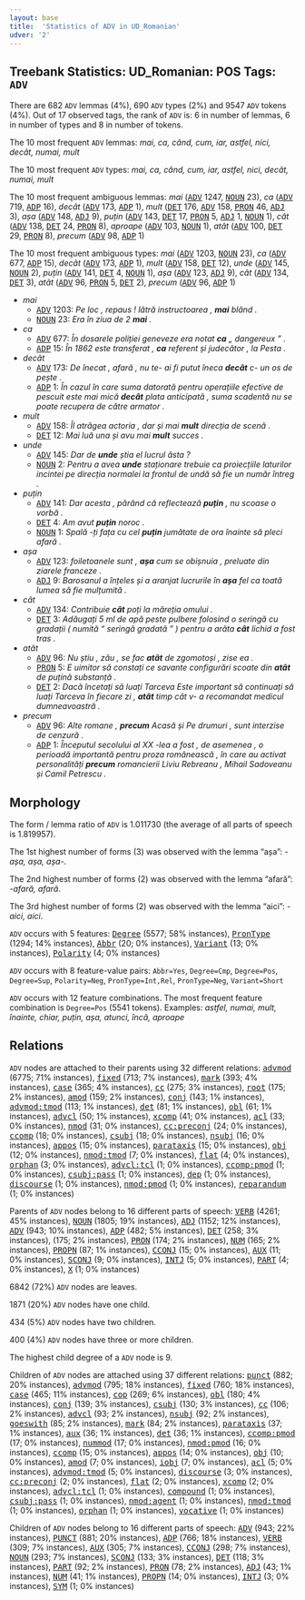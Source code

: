 ```yaml
---
layout: base
title:  'Statistics of ADV in UD_Romanian'
udver: '2'
---
```


## Treebank Statistics: UD_Romanian: POS Tags: `ADV`

There are 682 `ADV` lemmas (4%), 690 `ADV` types (2%) and 9547 `ADV` tokens (4%).
Out of 17 observed tags, the rank of `ADV` is: 6 in number of lemmas, 6 in number of types and 8 in number of tokens.

The 10 most frequent `ADV` lemmas: <em>mai, ca, când, cum, iar, astfel, nici, decât, numai, mult</em>

The 10 most frequent `ADV` types:  <em>mai, ca, când, cum, iar, astfel, nici, decât, numai, mult</em>

The 10 most frequent ambiguous lemmas: <em>mai</em> (<tt><a href="ro-pos-ADV.html">ADV</a></tt> 1247, <tt><a href="ro-pos-NOUN.html">NOUN</a></tt> 23), <em>ca</em> (<tt><a href="ro-pos-ADV.html">ADV</a></tt> 719, <tt><a href="ro-pos-ADP.html">ADP</a></tt> 16), <em>decât</em> (<tt><a href="ro-pos-ADV.html">ADV</a></tt> 173, <tt><a href="ro-pos-ADP.html">ADP</a></tt> 1), <em>mult</em> (<tt><a href="ro-pos-DET.html">DET</a></tt> 176, <tt><a href="ro-pos-ADV.html">ADV</a></tt> 158, <tt><a href="ro-pos-PRON.html">PRON</a></tt> 46, <tt><a href="ro-pos-ADJ.html">ADJ</a></tt> 3), <em>așa</em> (<tt><a href="ro-pos-ADV.html">ADV</a></tt> 148, <tt><a href="ro-pos-ADJ.html">ADJ</a></tt> 9), <em>puțin</em> (<tt><a href="ro-pos-ADV.html">ADV</a></tt> 143, <tt><a href="ro-pos-DET.html">DET</a></tt> 17, <tt><a href="ro-pos-PRON.html">PRON</a></tt> 5, <tt><a href="ro-pos-ADJ.html">ADJ</a></tt> 1, <tt><a href="ro-pos-NOUN.html">NOUN</a></tt> 1), <em>cât</em> (<tt><a href="ro-pos-ADV.html">ADV</a></tt> 138, <tt><a href="ro-pos-DET.html">DET</a></tt> 24, <tt><a href="ro-pos-PRON.html">PRON</a></tt> 8), <em>aproape</em> (<tt><a href="ro-pos-ADV.html">ADV</a></tt> 103, <tt><a href="ro-pos-NOUN.html">NOUN</a></tt> 1), <em>atât</em> (<tt><a href="ro-pos-ADV.html">ADV</a></tt> 100, <tt><a href="ro-pos-DET.html">DET</a></tt> 29, <tt><a href="ro-pos-PRON.html">PRON</a></tt> 8), <em>precum</em> (<tt><a href="ro-pos-ADV.html">ADV</a></tt> 98, <tt><a href="ro-pos-ADP.html">ADP</a></tt> 1)

The 10 most frequent ambiguous types:  <em>mai</em> (<tt><a href="ro-pos-ADV.html">ADV</a></tt> 1203, <tt><a href="ro-pos-NOUN.html">NOUN</a></tt> 23), <em>ca</em> (<tt><a href="ro-pos-ADV.html">ADV</a></tt> 677, <tt><a href="ro-pos-ADP.html">ADP</a></tt> 15), <em>decât</em> (<tt><a href="ro-pos-ADV.html">ADV</a></tt> 173, <tt><a href="ro-pos-ADP.html">ADP</a></tt> 1), <em>mult</em> (<tt><a href="ro-pos-ADV.html">ADV</a></tt> 158, <tt><a href="ro-pos-DET.html">DET</a></tt> 12), <em>unde</em> (<tt><a href="ro-pos-ADV.html">ADV</a></tt> 145, <tt><a href="ro-pos-NOUN.html">NOUN</a></tt> 2), <em>puțin</em> (<tt><a href="ro-pos-ADV.html">ADV</a></tt> 141, <tt><a href="ro-pos-DET.html">DET</a></tt> 4, <tt><a href="ro-pos-NOUN.html">NOUN</a></tt> 1), <em>așa</em> (<tt><a href="ro-pos-ADV.html">ADV</a></tt> 123, <tt><a href="ro-pos-ADJ.html">ADJ</a></tt> 9), <em>cât</em> (<tt><a href="ro-pos-ADV.html">ADV</a></tt> 134, <tt><a href="ro-pos-DET.html">DET</a></tt> 3), <em>atât</em> (<tt><a href="ro-pos-ADV.html">ADV</a></tt> 96, <tt><a href="ro-pos-PRON.html">PRON</a></tt> 5, <tt><a href="ro-pos-DET.html">DET</a></tt> 2), <em>precum</em> (<tt><a href="ro-pos-ADV.html">ADV</a></tt> 96, <tt><a href="ro-pos-ADP.html">ADP</a></tt> 1)


* <em>mai</em>
  * <tt><a href="ro-pos-ADV.html">ADV</a></tt> 1203: <em>Pe loc , repaus ! lătră instructoarea , <b>mai</b> blând .</em>
  * <tt><a href="ro-pos-NOUN.html">NOUN</a></tt> 23: <em>Era în ziua de 2 <b>mai</b> .</em>
* <em>ca</em>
  * <tt><a href="ro-pos-ADV.html">ADV</a></tt> 677: <em>În dosarele poliției geneveze era notat <b>ca</b> „ dangereux ” .</em>
  * <tt><a href="ro-pos-ADP.html">ADP</a></tt> 15: <em>În 1862 este transferat , <b>ca</b> referent și judecător , la Pesta .</em>
* <em>decât</em>
  * <tt><a href="ro-pos-ADV.html">ADV</a></tt> 173: <em>De înecat , afară , nu te- ai fi putut îneca <b>decât</b> c- un os de pește .</em>
  * <tt><a href="ro-pos-ADP.html">ADP</a></tt> 1: <em>În cazul în care suma datorată pentru operațiile efective de pescuit este mai mică <b>decât</b> plata anticipată , suma scadentă nu se poate recupera de către armator .</em>
* <em>mult</em>
  * <tt><a href="ro-pos-ADV.html">ADV</a></tt> 158: <em>Îl atrăgea actoria , dar și mai <b>mult</b> direcția de scenă .</em>
  * <tt><a href="ro-pos-DET.html">DET</a></tt> 12: <em>Mai luă una și avu mai <b>mult</b> succes .</em>
* <em>unde</em>
  * <tt><a href="ro-pos-ADV.html">ADV</a></tt> 145: <em>Dar de <b>unde</b> știa el lucrul ăsta ?</em>
  * <tt><a href="ro-pos-NOUN.html">NOUN</a></tt> 2: <em>Pentru a avea <b>unde</b> staționare trebuie ca proiecțiile laturilor incintei pe direcția normalei la frontul de undă să fie un număr întreg .</em>
* <em>puțin</em>
  * <tt><a href="ro-pos-ADV.html">ADV</a></tt> 141: <em>Dar acesta , părând că reflectează <b>puțin</b> , nu scoase o vorbă .</em>
  * <tt><a href="ro-pos-DET.html">DET</a></tt> 4: <em>Am avut <b>puțin</b> noroc .</em>
  * <tt><a href="ro-pos-NOUN.html">NOUN</a></tt> 1: <em>Spală -ți fața cu cel <b>puțin</b> jumătate de ora înainte să pleci afară .</em>
* <em>așa</em>
  * <tt><a href="ro-pos-ADV.html">ADV</a></tt> 123: <em>foiletoanele sunt , <b>așa</b> cum se obișnuia , preluate din ziarele franceze .</em>
  * <tt><a href="ro-pos-ADJ.html">ADJ</a></tt> 9: <em>Barosanul a înțeles și a aranjat lucrurile în <b>așa</b> fel ca toată lumea să fie mulțumită .</em>
* <em>cât</em>
  * <tt><a href="ro-pos-ADV.html">ADV</a></tt> 134: <em>Contribuie <b>cât</b> poți la măreția omului .</em>
  * <tt><a href="ro-pos-DET.html">DET</a></tt> 3: <em>Adăugați 5 ml de apă peste pulbere folosind o seringă cu gradații ( numită “ seringă gradată ” ) pentru a arăta <b>cât</b> lichid a fost tras .</em>
* <em>atât</em>
  * <tt><a href="ro-pos-ADV.html">ADV</a></tt> 96: <em>Nu știu , zău , se fac <b>atât</b> de zgomotoși , zise ea .</em>
  * <tt><a href="ro-pos-PRON.html">PRON</a></tt> 5: <em>E uimitor să constați ce savante configurări scoate din <b>atât</b> de puțină substanță .</em>
  * <tt><a href="ro-pos-DET.html">DET</a></tt> 2: <em>Dacă încetați să luați Tarceva Este important să continuați să luați Tarceva în fiecare zi , <b>atât</b> timp cât v- a recomandat medicul dumneavoastră .</em>
* <em>precum</em>
  * <tt><a href="ro-pos-ADV.html">ADV</a></tt> 96: <em>Alte romane , <b>precum</b> Acasă și Pe drumuri , sunt interzise de cenzură .</em>
  * <tt><a href="ro-pos-ADP.html">ADP</a></tt> 1: <em>Începutul secolului al XX -lea a fost , de asemenea , o perioadă importantă pentru proza românească , în care au activat personalități <b>precum</b> romancierii Liviu Rebreanu , Mihail Sadoveanu și Camil Petrescu .</em>

## Morphology

The form / lemma ratio of `ADV` is 1.011730 (the average of all parts of speech is 1.819957).

The 1st highest number of forms (3) was observed with the lemma “așa”: <em>-așa, așa, așa-</em>.

The 2nd highest number of forms (2) was observed with the lemma “afară”: <em>-afară, afară</em>.

The 3rd highest number of forms (2) was observed with the lemma “aici”: <em>-aici, aici</em>.

`ADV` occurs with 5 features: <tt><a href="ro-feat-Degree.html">Degree</a></tt> (5577; 58% instances), <tt><a href="ro-feat-PronType.html">PronType</a></tt> (1294; 14% instances), <tt><a href="ro-feat-Abbr.html">Abbr</a></tt> (20; 0% instances), <tt><a href="ro-feat-Variant.html">Variant</a></tt> (13; 0% instances), <tt><a href="ro-feat-Polarity.html">Polarity</a></tt> (4; 0% instances)

`ADV` occurs with 8 feature-value pairs: `Abbr=Yes`, `Degree=Cmp`, `Degree=Pos`, `Degree=Sup`, `Polarity=Neg`, `PronType=Int,Rel`, `PronType=Neg`, `Variant=Short`

`ADV` occurs with 12 feature combinations.
The most frequent feature combination is `Degree=Pos` (5541 tokens).
Examples: <em>astfel, numai, mult, înainte, chiar, puțin, așa, atunci, încă, aproape</em>


## Relations

`ADV` nodes are attached to their parents using 32 different relations: <tt><a href="ro-dep-advmod.html">advmod</a></tt> (6775; 71% instances), <tt><a href="ro-dep-fixed.html">fixed</a></tt> (713; 7% instances), <tt><a href="ro-dep-mark.html">mark</a></tt> (393; 4% instances), <tt><a href="ro-dep-case.html">case</a></tt> (365; 4% instances), <tt><a href="ro-dep-cc.html">cc</a></tt> (275; 3% instances), <tt><a href="ro-dep-root.html">root</a></tt> (175; 2% instances), <tt><a href="ro-dep-amod.html">amod</a></tt> (159; 2% instances), <tt><a href="ro-dep-conj.html">conj</a></tt> (143; 1% instances), <tt><a href="ro-dep-advmod-tmod.html">advmod:tmod</a></tt> (113; 1% instances), <tt><a href="ro-dep-det.html">det</a></tt> (81; 1% instances), <tt><a href="ro-dep-obl.html">obl</a></tt> (61; 1% instances), <tt><a href="ro-dep-advcl.html">advcl</a></tt> (50; 1% instances), <tt><a href="ro-dep-xcomp.html">xcomp</a></tt> (41; 0% instances), <tt><a href="ro-dep-acl.html">acl</a></tt> (33; 0% instances), <tt><a href="ro-dep-nmod.html">nmod</a></tt> (31; 0% instances), <tt><a href="ro-dep-cc-preconj.html">cc:preconj</a></tt> (24; 0% instances), <tt><a href="ro-dep-ccomp.html">ccomp</a></tt> (18; 0% instances), <tt><a href="ro-dep-csubj.html">csubj</a></tt> (18; 0% instances), <tt><a href="ro-dep-nsubj.html">nsubj</a></tt> (16; 0% instances), <tt><a href="ro-dep-appos.html">appos</a></tt> (15; 0% instances), <tt><a href="ro-dep-parataxis.html">parataxis</a></tt> (15; 0% instances), <tt><a href="ro-dep-obj.html">obj</a></tt> (12; 0% instances), <tt><a href="ro-dep-nmod-tmod.html">nmod:tmod</a></tt> (7; 0% instances), <tt><a href="ro-dep-flat.html">flat</a></tt> (4; 0% instances), <tt><a href="ro-dep-orphan.html">orphan</a></tt> (3; 0% instances), <tt><a href="ro-dep-advcl-tcl.html">advcl:tcl</a></tt> (1; 0% instances), <tt><a href="ro-dep-ccomp-pmod.html">ccomp:pmod</a></tt> (1; 0% instances), <tt><a href="ro-dep-csubj-pass.html">csubj:pass</a></tt> (1; 0% instances), <tt><a href="ro-dep-dep.html">dep</a></tt> (1; 0% instances), <tt><a href="ro-dep-discourse.html">discourse</a></tt> (1; 0% instances), <tt><a href="ro-dep-nmod-pmod.html">nmod:pmod</a></tt> (1; 0% instances), <tt><a href="ro-dep-reparandum.html">reparandum</a></tt> (1; 0% instances)

Parents of `ADV` nodes belong to 16 different parts of speech: <tt><a href="ro-pos-VERB.html">VERB</a></tt> (4261; 45% instances), <tt><a href="ro-pos-NOUN.html">NOUN</a></tt> (1805; 19% instances), <tt><a href="ro-pos-ADJ.html">ADJ</a></tt> (1152; 12% instances), <tt><a href="ro-pos-ADV.html">ADV</a></tt> (943; 10% instances), <tt><a href="ro-pos-ADP.html">ADP</a></tt> (482; 5% instances), <tt><a href="ro-pos-DET.html">DET</a></tt> (258; 3% instances),  (175; 2% instances), <tt><a href="ro-pos-PRON.html">PRON</a></tt> (174; 2% instances), <tt><a href="ro-pos-NUM.html">NUM</a></tt> (165; 2% instances), <tt><a href="ro-pos-PROPN.html">PROPN</a></tt> (87; 1% instances), <tt><a href="ro-pos-CCONJ.html">CCONJ</a></tt> (15; 0% instances), <tt><a href="ro-pos-AUX.html">AUX</a></tt> (11; 0% instances), <tt><a href="ro-pos-SCONJ.html">SCONJ</a></tt> (9; 0% instances), <tt><a href="ro-pos-INTJ.html">INTJ</a></tt> (5; 0% instances), <tt><a href="ro-pos-PART.html">PART</a></tt> (4; 0% instances), <tt><a href="ro-pos-X.html">X</a></tt> (1; 0% instances)

6842 (72%) `ADV` nodes are leaves.

1871 (20%) `ADV` nodes have one child.

434 (5%) `ADV` nodes have two children.

400 (4%) `ADV` nodes have three or more children.

The highest child degree of a `ADV` node is 9.

Children of `ADV` nodes are attached using 37 different relations: <tt><a href="ro-dep-punct.html">punct</a></tt> (882; 20% instances), <tt><a href="ro-dep-advmod.html">advmod</a></tt> (795; 18% instances), <tt><a href="ro-dep-fixed.html">fixed</a></tt> (760; 18% instances), <tt><a href="ro-dep-case.html">case</a></tt> (465; 11% instances), <tt><a href="ro-dep-cop.html">cop</a></tt> (269; 6% instances), <tt><a href="ro-dep-obl.html">obl</a></tt> (180; 4% instances), <tt><a href="ro-dep-conj.html">conj</a></tt> (139; 3% instances), <tt><a href="ro-dep-csubj.html">csubj</a></tt> (130; 3% instances), <tt><a href="ro-dep-cc.html">cc</a></tt> (106; 2% instances), <tt><a href="ro-dep-advcl.html">advcl</a></tt> (93; 2% instances), <tt><a href="ro-dep-nsubj.html">nsubj</a></tt> (92; 2% instances), <tt><a href="ro-dep-goeswith.html">goeswith</a></tt> (85; 2% instances), <tt><a href="ro-dep-mark.html">mark</a></tt> (84; 2% instances), <tt><a href="ro-dep-parataxis.html">parataxis</a></tt> (37; 1% instances), <tt><a href="ro-dep-aux.html">aux</a></tt> (36; 1% instances), <tt><a href="ro-dep-det.html">det</a></tt> (36; 1% instances), <tt><a href="ro-dep-ccomp-pmod.html">ccomp:pmod</a></tt> (17; 0% instances), <tt><a href="ro-dep-nummod.html">nummod</a></tt> (17; 0% instances), <tt><a href="ro-dep-nmod-pmod.html">nmod:pmod</a></tt> (16; 0% instances), <tt><a href="ro-dep-ccomp.html">ccomp</a></tt> (15; 0% instances), <tt><a href="ro-dep-appos.html">appos</a></tt> (14; 0% instances), <tt><a href="ro-dep-obj.html">obj</a></tt> (10; 0% instances), <tt><a href="ro-dep-amod.html">amod</a></tt> (7; 0% instances), <tt><a href="ro-dep-iobj.html">iobj</a></tt> (7; 0% instances), <tt><a href="ro-dep-acl.html">acl</a></tt> (5; 0% instances), <tt><a href="ro-dep-advmod-tmod.html">advmod:tmod</a></tt> (5; 0% instances), <tt><a href="ro-dep-discourse.html">discourse</a></tt> (3; 0% instances), <tt><a href="ro-dep-cc-preconj.html">cc:preconj</a></tt> (2; 0% instances), <tt><a href="ro-dep-flat.html">flat</a></tt> (2; 0% instances), <tt><a href="ro-dep-xcomp.html">xcomp</a></tt> (2; 0% instances), <tt><a href="ro-dep-advcl-tcl.html">advcl:tcl</a></tt> (1; 0% instances), <tt><a href="ro-dep-compound.html">compound</a></tt> (1; 0% instances), <tt><a href="ro-dep-csubj-pass.html">csubj:pass</a></tt> (1; 0% instances), <tt><a href="ro-dep-nmod-agent.html">nmod:agent</a></tt> (1; 0% instances), <tt><a href="ro-dep-nmod-tmod.html">nmod:tmod</a></tt> (1; 0% instances), <tt><a href="ro-dep-orphan.html">orphan</a></tt> (1; 0% instances), <tt><a href="ro-dep-vocative.html">vocative</a></tt> (1; 0% instances)

Children of `ADV` nodes belong to 16 different parts of speech: <tt><a href="ro-pos-ADV.html">ADV</a></tt> (943; 22% instances), <tt><a href="ro-pos-PUNCT.html">PUNCT</a></tt> (881; 20% instances), <tt><a href="ro-pos-ADP.html">ADP</a></tt> (766; 18% instances), <tt><a href="ro-pos-VERB.html">VERB</a></tt> (309; 7% instances), <tt><a href="ro-pos-AUX.html">AUX</a></tt> (305; 7% instances), <tt><a href="ro-pos-CCONJ.html">CCONJ</a></tt> (298; 7% instances), <tt><a href="ro-pos-NOUN.html">NOUN</a></tt> (293; 7% instances), <tt><a href="ro-pos-SCONJ.html">SCONJ</a></tt> (133; 3% instances), <tt><a href="ro-pos-DET.html">DET</a></tt> (118; 3% instances), <tt><a href="ro-pos-PART.html">PART</a></tt> (92; 2% instances), <tt><a href="ro-pos-PRON.html">PRON</a></tt> (78; 2% instances), <tt><a href="ro-pos-ADJ.html">ADJ</a></tt> (43; 1% instances), <tt><a href="ro-pos-NUM.html">NUM</a></tt> (41; 1% instances), <tt><a href="ro-pos-PROPN.html">PROPN</a></tt> (14; 0% instances), <tt><a href="ro-pos-INTJ.html">INTJ</a></tt> (3; 0% instances), <tt><a href="ro-pos-SYM.html">SYM</a></tt> (1; 0% instances)

